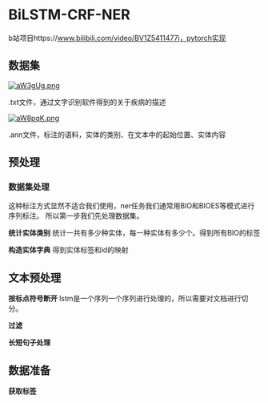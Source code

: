 # BiLSTM-CRF-NER
b站项目https://www.bilibili.com/video/BV1Z5411477j，pytorch实现

## 数据集
[![aW3gUg.png](https://s1.ax1x.com/2020/08/07/aW3gUg.png)](https://imgchr.com/i/aW3gUg)

.txt文件，通过文字识别软件得到的关于疾病的描述

[![aW8pqK.png](https://s1.ax1x.com/2020/08/07/aW8pqK.png)](https://imgchr.com/i/aW8pqK)

.ann文件，标注的语料，实体的类别、在文本中的起始位置、实体内容

## 预处理
### 数据集处理
这种标注方式显然不适合我们使用，ner任务我们通常用BIO和BIOES等模式进行序列标注。
所以第一步我们先处理数据集。

**统计实体类别**
统计一共有多少种实体，每一种实体有多少个。得到所有BIO的标签

**构造实体字典**
得到实体标签和id的映射

## 文本预处理

**按标点符号断开**
lstm是一个序列一个序列进行处理的，所以需要对文档进行切分。

**过滤**

**长短句子处理**

## 数据准备

**获取标签**